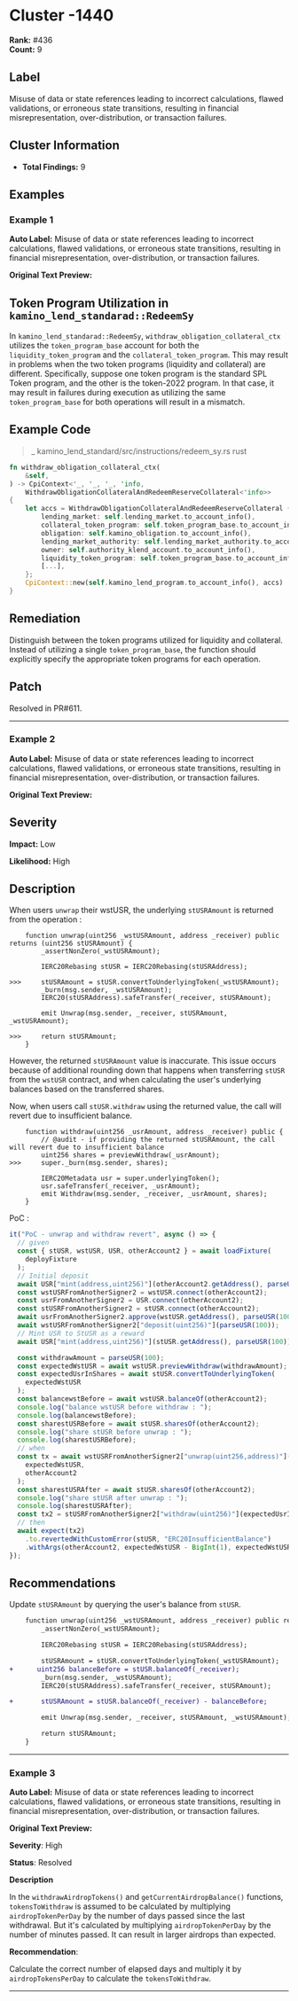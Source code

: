 # Cluster -1440

**Rank:** #436  
**Count:** 9  

## Label
Misuse of data or state references leading to incorrect calculations, flawed validations, or erroneous state transitions, resulting in financial misrepresentation, over-distribution, or transaction failures.

## Cluster Information
- **Total Findings:** 9

## Examples

### Example 1

**Auto Label:** Misuse of data or state references leading to incorrect calculations, flawed validations, or erroneous state transitions, resulting in financial misrepresentation, over-distribution, or transaction failures.  

**Original Text Preview:**

## Token Program Utilization in `kamino_lend_standarad::RedeemSy`

In `kamino_lend_standarad::RedeemSy`, `withdraw_obligation_collateral_ctx` utilizes the `token_program_base` account for both the `liquidity_token_program` and the `collateral_token_program`. This may result in problems when the two token programs (liquidity and collateral) are different. Specifically, suppose one token program is the standard SPL Token program, and the other is the token-2022 program. In that case, it may result in failures during execution as utilizing the same `token_program_base` for both operations will result in a mismatch.

## Example Code

> _ kamino_lend_standard/src/instructions/redeem_sy.rs rust

```rust
fn withdraw_obligation_collateral_ctx(
    &self,
) -> CpiContext<'_, '_, '_, 'info,
    WithdrawObligationCollateralAndRedeemReserveCollateral<'info>>
{
    let accs = WithdrawObligationCollateralAndRedeemReserveCollateral {
        lending_market: self.lending_market.to_account_info(),
        collateral_token_program: self.token_program_base.to_account_info(),
        obligation: self.kamino_obligation.to_account_info(),
        lending_market_authority: self.lending_market_authority.to_account_info(),
        owner: self.authority_klend_account.to_account_info(),
        liquidity_token_program: self.token_program_base.to_account_info(),
        [...],
    };
    CpiContext::new(self.kamino_lend_program.to_account_info(), accs)
}
```

## Remediation

Distinguish between the token programs utilized for liquidity and collateral. Instead of utilizing a single `token_program_base`, the function should explicitly specify the appropriate token programs for each operation.

## Patch

Resolved in PR#611.

---
### Example 2

**Auto Label:** Misuse of data or state references leading to incorrect calculations, flawed validations, or erroneous state transitions, resulting in financial misrepresentation, over-distribution, or transaction failures.  

**Original Text Preview:**

## Severity

**Impact:** Low

**Likelihood:** High

## Description

When users `unwrap` their wstUSR, the underlying `stUSRAmount` is returned from the operation :

```solidity
    function unwrap(uint256 _wstUSRAmount, address _receiver) public returns (uint256 stUSRAmount) {
        _assertNonZero(_wstUSRAmount);

        IERC20Rebasing stUSR = IERC20Rebasing(stUSRAddress);

>>>     stUSRAmount = stUSR.convertToUnderlyingToken(_wstUSRAmount);
        _burn(msg.sender, _wstUSRAmount);
        IERC20(stUSRAddress).safeTransfer(_receiver, stUSRAmount);

        emit Unwrap(msg.sender, _receiver, stUSRAmount, _wstUSRAmount);

>>>     return stUSRAmount;
    }
```

However, the returned `stUSRAmount` value is inaccurate. This issue occurs because of additional rounding down that happens when transferring `stUSR` from the `wstUSR` contract, and when calculating the user's underlying balances based on the transferred shares.

Now, when users call `stUSR.withdraw` using the returned value, the call will revert due to insufficient balance.

```solidity
    function withdraw(uint256 _usrAmount, address _receiver) public {
        // @audit - if providing the returned stUSRAmount, the call will revert due to insufficient balance
        uint256 shares = previewWithdraw(_usrAmount);
>>>     super._burn(msg.sender, shares);

        IERC20Metadata usr = super.underlyingToken();
        usr.safeTransfer(_receiver, _usrAmount);
        emit Withdraw(msg.sender, _receiver, _usrAmount, shares);
    }
```

PoC :

```javascript
it("PoC - unwrap and withdraw revert", async () => {
  // given
  const { stUSR, wstUSR, USR, otherAccount2 } = await loadFixture(
    deployFixture
  );
  // Initial deposit
  await USR["mint(address,uint256)"](otherAccount2.getAddress(), parseUSR(100));
  const wstUSRFromAnotherSigner2 = wstUSR.connect(otherAccount2);
  const usrFromAnotherSigner2 = USR.connect(otherAccount2);
  const stUSRFromAnotherSigner2 = stUSR.connect(otherAccount2);
  await usrFromAnotherSigner2.approve(wstUSR.getAddress(), parseUSR(100));
  await wstUSRFromAnotherSigner2["deposit(uint256)"](parseUSR(100));
  // Mint USR to StUSR as a reward
  await USR["mint(address,uint256)"](stUSR.getAddress(), parseUSR(100));

  const withdrawAmount = parseUSR(100);
  const expectedWstUSR = await wstUSR.previewWithdraw(withdrawAmount);
  const expectedUsrInShares = await stUSR.convertToUnderlyingToken(
    expectedWstUSR
  );
  const balancewstBefore = await wstUSR.balanceOf(otherAccount2);
  console.log("balance wstUSR before withdraw : ");
  console.log(balancewstBefore);
  const sharestUSRBefore = await stUSR.sharesOf(otherAccount2);
  console.log("share stUSR before unwrap : ");
  console.log(sharestUSRBefore);
  // when
  const tx = await wstUSRFromAnotherSigner2["unwrap(uint256,address)"](
    expectedWstUSR,
    otherAccount2
  );
  const sharestUSRAfter = await stUSR.sharesOf(otherAccount2);
  console.log("share stUSR after unwrap : ");
  console.log(sharestUSRAfter);
  const tx2 = stUSRFromAnotherSigner2["withdraw(uint256)"](expectedUsrInShares);
  // then
  await expect(tx2)
    .to.revertedWithCustomError(stUSR, "ERC20InsufficientBalance")
    .withArgs(otherAccount2, expectedWstUSR - BigInt(1), expectedWstUSR);
});
```

## Recommendations

Update `stUSRAmount` by querying the user's balance from `stUSR`.

```diff
    function unwrap(uint256 _wstUSRAmount, address _receiver) public returns (uint256 stUSRAmount) {
        _assertNonZero(_wstUSRAmount);

        IERC20Rebasing stUSR = IERC20Rebasing(stUSRAddress);

        stUSRAmount = stUSR.convertToUnderlyingToken(_wstUSRAmount);
+      uint256 balanceBefore = stUSR.balanceOf(_receiver);
        _burn(msg.sender, _wstUSRAmount);
        IERC20(stUSRAddress).safeTransfer(_receiver, stUSRAmount);

+       stUSRAmount = stUSR.balanceOf(_receiver) - balanceBefore;

        emit Unwrap(msg.sender, _receiver, stUSRAmount, _wstUSRAmount);

        return stUSRAmount;
    }
```

---
### Example 3

**Auto Label:** Misuse of data or state references leading to incorrect calculations, flawed validations, or erroneous state transitions, resulting in financial misrepresentation, over-distribution, or transaction failures.  

**Original Text Preview:**

**Severity**: High

**Status**: Resolved

**Description**

In the `withdrawAirdropTokens()` and `getCurrentAirdropBalance()` functions, `tokensToWithdraw` is assumed to be calculated by multiplying `airdropTokenPerDay` by the number of days passed since the last withdrawal. But it's calculated by multiplying `airdropTokenPerDay` by the number of minutes passed.
It can result in larger airdrops than expected.

**Recommendation**: 

Calculate the correct number of elapsed days and multiply it by `airdropTokensPerDay` to calculate the `tokensToWithdraw`.

---
